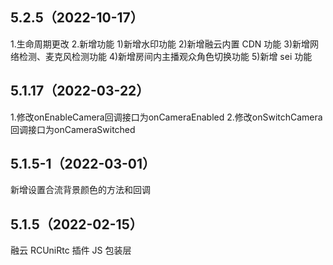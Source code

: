## 5.2.5（2022-10-17）
1.生命周期更改
2.新增功能
1)新增水印功能
2)新增融云内置 CDN 功能
3)新增网络检测、麦克风检测功能
4)新增房间内主播观众角色切换功能
5)新增 sei 功能
## 5.1.17（2022-03-22）
1.修改onEnableCamera回调接口为onCameraEnabled
2.修改onSwitchCamera回调接口为onCameraSwitched
## 5.1.5-1（2022-03-01）
新增设置合流背景颜色的方法和回调
## 5.1.5（2022-02-15）
融云 RCUniRtc 插件 JS 包装层
